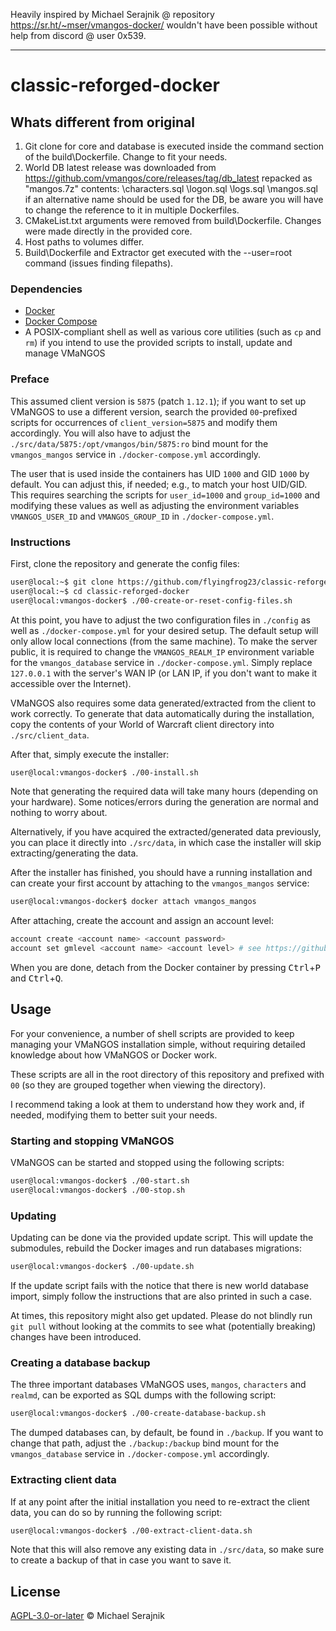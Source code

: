 Heavily inspired by Michael Serajnik @ repository https://sr.ht/~mser/vmangos-docker/ wouldn't have been possible without help from discord @ user 0x539.

---

# classic-reforged-docker

## Whats different from original

1. Git clone for core and database is executed inside the command section of the build\Dockerfile. Change to fit your needs.
2. World DB latest release was downloaded from https://github.com/vmangos/core/releases/tag/db_latest repacked as "mangos.7z" contents: \characters.sql \logon.sql \logs.sql \mangos.sql if an alternative name should be used for the DB, be aware you will have to change the reference to it in multiple Dockerfiles.
3. CMakeList.txt arguments were removed from build\Dockerfile. Changes were made directly in the provided core.
4. Host paths to volumes differ.
5. Build\Dockerfile and Extractor get executed with the --user=root command (issues finding filepaths).

### Dependencies

+ [Docker][docker]
+ [Docker Compose][docker-compose]
+ A POSIX-compliant shell as well as various core utilities (such as `cp` and
  `rm`) if you intend to use the provided scripts to install, update and manage
  VMaNGOS

### Preface

This assumed client version is `5875` (patch `1.12.1`); if you want to set up
VMaNGOS to use a different version, search the provided `00`-prefixed scripts
for occurrences of `client_version=5875` and modify them accordingly. You will
also have to adjust the `./src/data/5875:/opt/vmangos/bin/5875:ro` bind mount
for the `vmangos_mangos` service in `./docker-compose.yml` accordingly.

The user that is used inside the containers has UID `1000` and GID `1000` by
default. You can adjust this, if needed; e.g., to match your host UID/GID. This
requires searching the scripts for `user_id=1000` and `group_id=1000` and
modifying these values as well as adjusting the environment variables
`VMANGOS_USER_ID` and `VMANGOS_GROUP_ID` in `./docker-compose.yml`.

### Instructions

First, clone the repository and generate the config files:

```sh
user@local:~$ git clone https://github.com/flyingfrog23/classic-reforged-docker
user@local:~$ cd classic-reforged-docker
user@local:vmangos-docker$ ./00-create-or-reset-config-files.sh
```

At this point, you have to adjust the two configuration files in `./config` as
well as `./docker-compose.yml` for your desired setup. The default setup will
only allow local connections (from the same machine). To make the server
public, it is required to change the `VMANGOS_REALM_IP` environment variable
for the `vmangos_database` service in `./docker-compose.yml`. Simply replace
`127.0.0.1` with the server's WAN IP (or LAN IP, if you don't want to make it
accessible over the Internet).

VMaNGOS also requires some data generated/extracted from the client to work
correctly. To generate that data automatically during the installation, copy
the contents of your World of Warcraft client directory into
`./src/client_data`.

After that, simply execute the installer:

```sh
user@local:vmangos-docker$ ./00-install.sh
```

Note that generating the required data will take many hours (depending on your
hardware). Some notices/errors during the generation are normal and nothing to
worry about.

Alternatively, if you have acquired the extracted/generated data previously,
you can place it directly into `./src/data`, in which case the installer will
skip extracting/generating the data.

After the installer has finished, you should have a running installation and
can create your first account by attaching to the `vmangos_mangos` service:

```sh
user@local:vmangos-docker$ docker attach vmangos_mangos
```

After attaching, create the account and assign an account level:

```sh
account create <account name> <account password>
account set gmlevel <account name> <account level> # see https://github.com/vmangos/core/blob/79efe80ae39d94a5e52b71179583509b1df75899/src/shared/Common.h#L184-L191
```

When you are done, detach from the Docker container by pressing
<kbd>Ctrl</kbd>+<kbd>P</kbd> and <kbd>Ctrl</kbd>+<kbd>Q</kbd>.

## Usage

For your convenience, a number of shell scripts are provided to keep managing
your VMaNGOS installation simple, without requiring detailed knowledge about
how VMaNGOS or Docker work.

These scripts are all in the root directory of this repository and prefixed
with `00` (so they are grouped together when viewing the directory).

I recommend taking a look at them to understand how they work and, if needed,
modifying them to better suit your needs.

### Starting and stopping VMaNGOS

VMaNGOS can be started and stopped using the following scripts:

```sh
user@local:vmangos-docker$ ./00-start.sh
user@local:vmangos-docker$ ./00-stop.sh
```

### Updating

Updating can be done via the provided update script. This will update the
submodules, rebuild the Docker images and run databases migrations:

```sh
user@local:vmangos-docker$ ./00-update.sh
```

If the update script fails with the notice that there is new world database
import, simply follow the instructions that are also printed in such a case.

At times, this repository might also get updated. Please do not blindly run
`git pull` without looking at the commits to see what (potentially breaking)
changes have been introduced.

### Creating a database backup

The three important databases VMaNGOS uses, `mangos`, `characters` and
`realmd`, can be exported as SQL dumps with the following script:

```sh
user@local:vmangos-docker$ ./00-create-database-backup.sh
```

The dumped databases can, by default, be found in `./backup`. If you want to
change that path, adjust the `./backup:/backup` bind mount for the
`vmangos_database` service in `./docker-compose.yml` accordingly.

### Extracting client data

If at any point after the initial installation you need to re-extract the
client data, you can do so by running the following script:

```sh
user@local:vmangos-docker$ ./00-extract-client-data.sh
```

Note that this will also remove any existing data in `./src/data`, so make sure
to create a backup of that in case you want to save it.

## License

[AGPL-3.0-or-later](LICENSE) © Michael Serajnik

[vmangos]: https://github.com/vmangos/core
[tonymmm1-vmangos-docker]: https://github.com/tonymmm1/vmangos-docker
[Michael Serajnik vmangos-docker]: https://sr.ht/~mser/
[docker]: https://docs.docker.com/get-docker/
[docker-compose]: https://docs.docker.com/compose/install/


